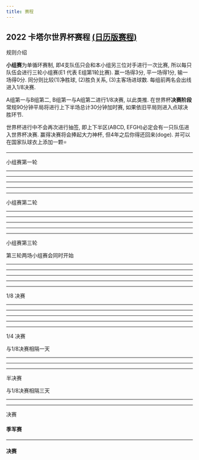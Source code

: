 ```yaml
---
title: 赛程
---
```


<h2>
2022 卡塔尔世界杯赛程
<a class="text-sm underline ml-2 text-slate-500" href="/project/world-cup-2022/calendar">(日历版赛程)</a>
</h2>


<ScopeToggle v-slot="{ toggle, value }" :default-value="false">
<ColTitle @click="toggle" :expand="value">规则介绍</ColTitle>

<div v-if="value">

**小组赛**为单循环赛制, 即4支队伍只会和本小组另三位对手进行一次比赛, 所以每只队伍会进行三轮小组赛(E1 代表 E组第1轮比赛). 赢一场得3分, 平一场得1分, 输一场得0分. 同分则比较(1)净胜球, (2)胜负关系, (3)主客场进球数. 每组前两名会出线进入1/8决赛. 


A组第一与B组第二, B组第一与A组第二进行1/8决赛, 以此类推. 在世界杯**决赛阶段**常规90分钟平局将进行上下半场总计30分钟加时赛, 如果依旧平局则进入点球决胜环节. 


世界杯进行中不会再次进行抽签, 即上下半区(ABCD, EFGH)必定会有一只队伍进入世界杯决赛. 赢得决赛将会捧起大力神杯, 但4年之后你得还回来(doge). 并可以在国家队球衣上添加一颗⭐️

</div>

</ScopeToggle>

---

<ScopeToggle v-slot="{ toggle, value }" :default-value="false">
<ColTitle @click="toggle" :expand="value">小组赛第一轮</ColTitle>

<div v-if="value">


<BattleCard
  :states="['qa', 'ec']" :goals="['', '16@瓦伦西亚(点球),31@瓦伦西亚']" :scores="[0, 2]" g="A1" time="2022-11-21 00:00:00" />
<BattleCard :states="['gb-eng', 'ir']" :goals="['34@贝林厄姆,43@萨卡,45@斯特林,61@萨卡,71@拉什福德,89@格拉利什', '65@塔雷米,103@塔雷米(点球)']" :scores="[6, 2]" g="B1" time="2022-11-21 21:00:00" />

---

<BattleCard :states="['sn', 'nl']" g="A1" :goals="['', '84@加克波,90@克拉森']" :scores="[0, 2]" time="2022-11-22 00:00:00" />
<BattleCard :states="['us', 'gb-wls']" :goals="['36@维阿', '82@贝尔(点球)']" :scores="[1, 1]" g="B1" time="2022-11-22 03:00:00" />
<BattleCard :states="['ar', 'sa']" :goals="['10@梅西(点球)', '48@谢赫里,53@多萨里']" :scores="[1, 2]" g="C1" time="2022-11-22 18:00:00" />
<BattleCard :states="['dk', 'tn']" g="D1" time="2022-11-22 21:00:00" />

---

<BattleCard :states="['mx', 'pl']" g="C1" time="2022-11-23 00:00:00" />
<BattleCard :states="['fr', 'au']" :goals="['26@拉比奥,31@吉鲁,67@姆巴佩,70@吉鲁', '8@古德温']" :scores="[4, 1]" g="D1" time="2022-11-23 03:00:00" />
<BattleCard :states="['ma', 'hr']" g="F1" time="2022-11-23 18:00:00" />
<BattleCard :states="['de', 'jp']" :goals="['32@京多安', '74@堂安律,82@浅野拓磨']" :scores="[1, 2]" g="E1" time="2022-11-23 21:00:00" />


---

<BattleCard :states="['es', 'cr']" :goals="['10@奥尔默,20@阿森西奥,30@托雷斯(点球),53@托雷斯,73@加维拉,89@索莱尔,91@莫拉塔', '']" :scores="[7, 0]" g="E1" time="2022-11-24 00:00:00" />
<BattleCard :states="['be', 'ca']" :goals="['43@巴舒亚伊', '']" :scores="[1, 0]" g="F1" time="2022-11-24 03:00:00" />
<BattleCard :states="['ch', 'cm']" :goals="['47@恩博洛', '']" :scores="[1, 0]" g="G1" time="2022-11-24 18:00:00" />
<BattleCard :states="['uy', 'kr']" g="H1" time="2022-11-24 21:00:00" />

---

<BattleCard :states="['pt', 'gh']" :goals="['64@罗纳尔多(点球),77@菲利克斯,79@莱昂', '72@阿尤,88@布卡里']" :scores="[3, 2]" g="H1" time="2022-11-25 00:00:00" />
<BattleCard :states="['br', 'rs']" :goals="['61@理查利森,72@理查利森', '']" :scores="[2, 0]" g="G1" time="2022-11-25 03:00:00" />

</div>

</ScopeToggle>

---

<ScopeToggle v-slot="{ toggle, value }" :default-value="false">
<ColTitle @click="toggle" :expand="value">小组赛第二轮</ColTitle>

<div v-if="value">

<BattleCard :states="['gb-wls', 'ir']" :goals="['', '97@切什米,100@雷扎伊安']" :scores="[0, 2]" g="B2" time="2022-11-25 18:00:00" />
<BattleCard :states="['qa', 'sn']" :goals="['77@蒙塔里', '40@迪亚,47@迪德希欧,83@迪昂']" :scores="[1, 3]" g="A2" time="2022-11-25 21:00:00" />

---

<BattleCard :states="['nl', 'ec']" :goals="['5@加克波', '48@瓦伦西亚']" :scores="[1, 1]" g="A2" time="2022-11-26 00:00:00" />
<BattleCard :states="['gb-eng', 'us']" g="B2" time="2022-11-26 03:00:00" />
<BattleCard :states="['tn', 'au']" :goals="['', '22@杜克']" :scores="[0, 1]" g="D2" time="2022-11-26 18:00:00" />
<BattleCard :states="['pl', 'sa']" :goals="['38@泽林斯基,81@莱万多夫斯基', '']" :scores="[2, 0]" g="C2" time="2022-11-26 21:00:00" />

---

<BattleCard :states="['fr', 'dk']" :goals="['60@姆巴佩,85@姆巴佩', '67@克里斯滕森']" :scores="[2, 1]" g="D2" time="2022-11-27 00:00:00" />
<BattleCard :states="['ar', 'mx']" :goals="['63@梅西,86@费尔南德斯', '']" :scores="[2, 0]" g="C2" time="2022-11-27 03:00:00" />
<BattleCard :states="['jp', 'cr']" :goals="['', '80@富勒']" :scores="[0, 1]" g="D2" time="2022-11-27 18:00:00" />
<BattleCard :states="['be', 'ma']" :goals="['', '72@赛斯,91@阿布赫拉尔']" :scores="[0, 2]" g="E2" time="2022-11-27 21:00:00" />

---

<BattleCard :states="['hr', 'ca']" :goals="['35@克拉马里奇,43@里瓦亚,69@克拉马里奇,93@马耶尔', '1@戴维斯']" :scores="[4, 1]" g="F2" time="2022-11-28 00:00:00" />
<BattleCard :states="['es', 'de']" :goals="['61@莫拉塔', '81@菲尔克鲁格']" :scores="[1, 1]" g="E2" time="2022-11-28 03:00:00" />
<BattleCard :states="['cm', 'rs']" :goals="['28@卡斯特莱托,62@巴布巴卡尔,65@艾里克', '45@帕夫洛维奇,47@萨维奇,52@米特罗维奇']" :scores="[3, 3]" g="G2" time="2022-11-28 18:00:00" />
<BattleCard :states="['kr', 'gh']" :goals="['57@曹圭成,60@曹圭成', '23@萨利苏,33@库杜斯,67@库杜斯']" :scores="[2, 3]" g="G2" time="2022-11-28 18:00:00" />


---

<BattleCard :states="['br', 'ch']" :goals="['82@卡塞米罗', '']" :scores="[1, 0]" g="G2" time="2022-11-29 00:00:00" />
<BattleCard :states="['pt', 'uy']" :goals="['53@费尔南德斯,92@费尔南德斯(点球)', '']" :scores="[2, 0]" g="H2" time="2022-11-29 03:00:00" />

</div>

</ScopeToggle>

---

<ScopeToggle v-slot="{ toggle, value }">
<ColTitle @click="toggle" :expand="value">小组赛第三轮</ColTitle>


第三轮两场小组赛会同时开始

<div v-if="value">

<BattleCard :states="['nl', 'qa']" :goals="['25@加克波,48@德容', '']" :scores="[2, 0]" g="A3" time="2022-11-29 23:00:00" />
<BattleCard :states="['ec', 'sn']" :goals="['66@凯塞多', '43@萨尔(点球),69@库利巴利']" :scores="[1, 2]" g="A3" time="2022-11-29 23:00:00" />

---

<BattleCard :states="['gb-wls', 'gb-eng']" :goals="['', '49@拉什福德,50@福登,67@拉什福德']" :scores="[0, 3]" g="B3" time="2022-11-30 03:00:00" />
<BattleCard :states="['ir', 'us']" :goals="['', '37@普利西奇']" :scores="[0, 1]" g="B3" time="2022-11-30 03:00:00" />
<BattleCard :states="['tn', 'fr']" :goals="['57@哈兹里', '']" :scores="[1, 0]" g="D3" time="2022-11-30 23:00:00" />
<BattleCard :states="['au', 'dk']" :goals="['59@莱基', '']" :scores="[1, 0]" g="D3" time="2022-11-30 23:00:00" />

---

<BattleCard :states="['pl', 'ar']" :goals="['', '45@马卡利斯特,66@阿尔瓦雷斯']" :scores="[0, 2]" g="C3" time="2022-12-01 03:00:00" />
<BattleCard :states="['sa', 'mx']" :goals="['94@多萨里', '46@马丁,51@查维斯']" :scores="[1, 2]" g="C3" time="2022-12-01 03:00:00" />
<BattleCard :states="['hr', 'be']" g="F3" time="2022-12-01 23:00:00" />
<BattleCard :states="['ca', 'ma']" :goals="['', '3@齐耶赫,22@内斯里,39@阿格尔德(乌龙)']" :scores="[1, 2]" g="F3" time="2022-12-01 23:00:00" />

---

<BattleCard :states="['jp', 'es']" :goals="['47@堂安律,50@田中碧', '11@莫拉塔']" :scores="[2, 1]" g="E3" time="2022-12-02 03:00:00" />
<BattleCard :states="['cr', 'de']" :goals="['57@特赫达', '9@格纳布里,69@诺伊尔(乌龙),72@哈弗茨,84@哈弗茨,88@菲尔克鲁格']" :scores="[2, 4]" g="E3" time="2022-12-02 03:00:00" />
<BattleCard :states="['kr', 'pt']" g="H3" time="2022-12-02 23:00:00" />
<BattleCard :states="['gh', 'uy']" g="H3" time="2022-12-02 23:00:00" />

---

<BattleCard :states="['cm', 'br']" g="G3" time="2022-12-03 03:00:00" />
<BattleCard :states="['rs', 'ch']" g="G3" time="2022-12-03 03:00:00" />

</div>

</ScopeToggle>

---

<ScopeToggle v-slot="{ toggle, value }">
<ColTitle @click="toggle" :expand="value">1/8 决赛</ColTitle>

<div v-if="value">

<BattleCard :states="['nl', 'us']" g="1/8" time="2022-12-03 23:00:00" />

---

<BattleCard :states="['ar', 'au']" g="1/8" time="2022-12-04 03:00:00" />
<BattleCard :states="['fr', 'pl']" g="1/8" time="2022-12-04 23:00:00" />

---

<BattleCard :states="['gb-eng', 'sn']" g="1/8" time="2022-12-05 03:00:00" />
<BattleCard :states="['jp', 'hr']" g="1/8" time="2022-12-05 23:00:00" />

---

<BattleCard :states="['', '']" g="1/8" time="2022-12-06 03:00:00" />
<BattleCard :states="['ma', 'es']" g="1/8" time="2022-12-06 23:00:00" />

---

<BattleCard :states="['', '']" g="1/8" time="2022-12-07 03:00:00" />

</div>

</ScopeToggle>

---

<ScopeToggle v-slot="{ toggle, value }" :default-value="false">
<ColTitle @click="toggle" :expand="value">1/4 决赛</ColTitle>

与1/8决赛相隔一天

<div v-if="value">


<BattleCard :states="['', '']" g="1/4" time="2022-12-09 23:00:00" />

---

<BattleCard :states="['', '']" g="1/4" time="2022-12-10 03:00:00" />
<BattleCard :states="['', '']" g="1/4" time="2022-12-10 23:00:00" />

---

<BattleCard :states="['', '']" g="1/4" time="2022-12-11 03:00:00" />

</div>

</ScopeToggle>

---

<ScopeToggle v-slot="{ toggle, value }" :default-value="false">
<ColTitle @click="toggle" :expand="value">半决赛</ColTitle>

与1/8决赛相隔三天

<div v-if="value">

<BattleCard :states="['', '']" g="1/2" time="2022-12-14 03:00:00" />

---

<BattleCard :states="['', '']" g="1/2" time="2022-12-15 03:00:00" />

</div>

</ScopeToggle>

---

<ScopeToggle v-slot="{ toggle, value }" :default-value="false">
<ColTitle @click="toggle">决赛</ColTitle>

<div v-if="value">

#### 季军赛 

<BattleCard :states="['', '']" g="*" time="2022-12-17 23:00:00" />

---

#### 决赛

<BattleCard :states="['', '']" g="*" time="2022-12-18 23:00:00" />

</div>

</ScopeToggle>
